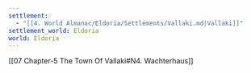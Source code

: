 ```yaml
---
settlement:
  - "[[4. World Almanac/Eldoria/Settlements/Vallaki.md|Vallaki]]"
settlement_world: Eldoria
world: Eldoria
---
```

[[07 Chapter-5 The Town Of Vallaki#N4. Wachterhaus]]